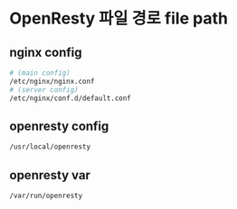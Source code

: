 # OpenResty 파일 경로 file path

## nginx config

```sh
# (main config)
/etc/nginx/nginx.conf
# (server config)
/etc/nginx/conf.d/default.conf
```

## openresty config

```sh
/usr/local/openresty
```

## openresty var

```sh
/var/run/openresty
```
